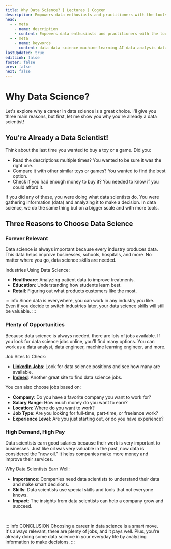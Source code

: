 ```yaml
---
title: Why Data Science? | Lectures | Cogxen
description: Empowers data enthusiasts and practitioners with the tools and knowledge to unlock the potential of data.
head:
  - - meta
    - name: description
    - content: Empowers data enthusiasts and practitioners with the tools and knowledge to unlock the potential of data.
  - - meta
    - name: keywords
      content: data data science machine learning AI data analysis data-driven data enthusiasts data practitioners
lastUpdated: true
editLink: false
footer: false
prev: false
next: false
---
```


# Why Data Science?

Let's explore why a career in data science is a great choice. I'll give you three main reasons, but first, let me show you why you're already a data scientist!

## You're Already a Data Scientist!

Think about the last time you wanted to buy a toy or a game. Did you:

- Read the descriptions multiple times? You wanted to be sure it was the right one.
- Compare it with other similar toys or games? You wanted to find the best option.
- Check if you had enough money to buy it? You needed to know if you could afford it.

If you did any of these, you were doing what data scientists do. You were gathering information (data) and analyzing it to make a decision. In data science, we do the same thing but on a bigger scale and with more tools.

## Three Reasons to Choose Data Science

### Forever Relevant

Data science is always important because every industry produces data. This data helps improve businesses, schools, hospitals, and more. No matter where you go, data science skills are needed.

Industries Using Data Science:

- **Healthcare**: Analyzing patient data to improve treatments.
- **Education**: Understanding how students learn best.
- **Retail**: Figuring out what products customers like the most.

::: info
Since data is everywhere, you can work in any industry you like. Even if you decide to switch industries later, your data science skills will still be valuable.
:::

### Plenty of Opportunities

Because data science is always needed, there are lots of jobs available. If you look for data science jobs online, you'll find many options. You can work as a data analyst, data engineer, machine learning engineer, and more.

Job Sites to Check:

- **[LinkedIn Jobs](https://www.linkedin.com/jobs/)**: Look for data science positions and see how many are available.
- **[Indeed](https://www.indeed.jobs/)**: Another great site to find data science jobs.

You can also choose jobs based on:

- **Company**: Do you have a favorite company you want to work for?
- **Salary Range**: How much money do you want to earn?
- **Location**: Where do you want to work?
- **Job Type**: Are you looking for full-time, part-time, or freelance work?
- **Experience Level**: Are you just starting out, or do you have experience?

### High Demand, High Pay

Data scientists earn good salaries because their work is very important to businesses. Just like oil was very valuable in the past, now data is considered the "new oil." It helps companies make more money and improve their services.

Why Data Scientists Earn Well:

- **Importance**: Companies need data scientists to understand their data and make smart decisions.
- **Skills**: Data scientists use special skills and tools that not everyone knows.
- **Impact**: The insights from data scientists can help a company grow and succeed.

<br />

::: info CONCLUSION
Choosing a career in data science is a smart move. It's always relevant, there are plenty of jobs, and it pays well. Plus, you're already doing some data science in your everyday life by analyzing information to make decisions.
:::
